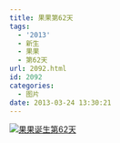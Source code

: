 ```yaml
---
title: 果果第62天
tags:
  - '2013'
  - 新生
  - 果果
  - 第62天
url: 2092.html
id: 2092
categories:
  - 图片
date: 2013-03-24 13:30:21
---
```


[![](http://photo.guolaijie.com/rooufer/uploads/2013/03/果果诞生第62天.jpg "果果诞生第62天")](http://photo.guolaijie.com/rooufer/uploads/2013/03/果果诞生第62天.jpg)